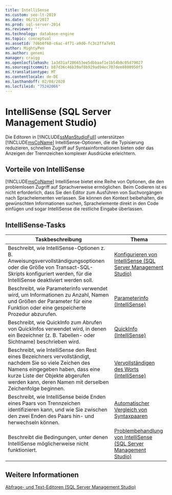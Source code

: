 ```yaml
---
title: IntelliSense
ms.custom: seo-lt-2019
ms.date: 06/13/2017
ms.prod: sql-server-2014
ms.reviewer: ''
ms.technology: database-engine
ms.topic: conceptual
ms.assetid: 7d6b0f60-c6ac-4f71-a9d0-fc3c2ffa7e91
author: MightyPen
ms.author: genemi
manager: craigg
ms.openlocfilehash: 1a3d31af206653ee5dbbaaf1e1b54b8c05d79027
ms.sourcegitcommit: b87d36c46b39af8b929ad94ec707dee8800950f5
ms.translationtype: MT
ms.contentlocale: de-DE
ms.lasthandoff: 02/08/2020
ms.locfileid: "75242066"
---
```

# <a name="intellisense-sql-server-management-studio"></a>IntelliSense (SQL Server Management Studio)
  Die Editoren in [!INCLUDE[ssManStudioFull](../../includes/ssmanstudiofull-md.md)] unterstützen [!INCLUDE[msCoName](../../includes/msconame-md.md)] IntelliSense-Optionen, die die Typisierung reduzieren, schnellen Zugriff auf Syntaxinformationen bieten oder das Anzeigen der Trennzeichen komplexer Ausdrücke erleichtern.  
  
## <a name="benefits-of-intellisense"></a>Vorteile von IntelliSense  
 [!INCLUDE[msCoName](../../includes/msconame-md.md)] IntelliSense bietet eine Reihe von Optionen, die den problemlosen Zugriff auf Sprachverweise ermöglichen. Beim Codieren ist es nicht erforderlich, dass Sie den Editor zum Ausführen von Suchvorgängen nach Sprachelementen verlassen. Sie können den Kontext beibehalten, die gewünschten Informationen suchen, Sprachelemente direkt in den Code einfügen und sogar IntelliSense die restliche Eingabe überlassen.  
  
## <a name="intellisense-tasks"></a>IntelliSense-Tasks  
  
|Taskbeschreibung|Thema|  
|----------------------|-----------|  
|Beschreibt, wie IntelliSense-Optionen z. B. Anweisungsvervollständigungsoptionen oder die Größe von Transact-SQL-Skripts konfiguriert werden, für die IntelliSense deaktiviert werden soll.|[Konfigurieren von IntelliSense &#40;SQL Server Management Studio&#41;](configure-intellisense-sql-server-management-studio.md)|  
|Beschreibt, wie Parameterinfo verwendet wird, um Informationen zu Anzahl, Namen und Größen der Parameter für eine Funktion oder eine gespeicherte Prozedur abzurufen.|[Parameterinfo &#40;IntelliSense&#41;](parameter-info-intellisense.md)|  
|Beschreibt, wie QuickInfo zum Abrufen von QuickInfos verwendet wird, in denen ein Bezeichner (z. B. Tabellen- oder Sichtname) beschrieben wird.|[QuickInfo &#40;IntelliSense&#41;](quick-info-intellisense.md)|  
|Beschreibt, wie IntelliSense den Rest eines Bezeichners vervollständigt, nachdem Sie so viele Zeichen des Namens eingegeben haben, dass eine kurze Liste der Objekte abgerufen werden kann, deren Namen mit derselben Zeichenfolge beginnen.|[Vervollständigen des Worts &#40;IntelliSense&#41;](complete-word-intellisense.md)|  
|Beschreibt, wie IntelliSense beide Enden eines Paars von Trennzeichen identifizieren kann, und wie Sie zwischen den zwei Enden des Paars hin- und herwechseln können.|[Automatischer Vergleich von Syntaxpaaren](automatic-matching-of-syntax-pairs.md)|  
|Beschreibt die Bedingungen, unter denen IntelliSense möglicherweise nicht funktioniert.|[Problembehandlung von IntelliSense (SQL Server Management Studio)](troubleshooting-intellisense.md)|  
  
## <a name="see-also"></a>Weitere Informationen  
 [Abfrage- und Text-Editoren &#40;SQL Server Management Studio&#41;](query-and-text-editors-sql-server-management-studio.md)  
  
  
